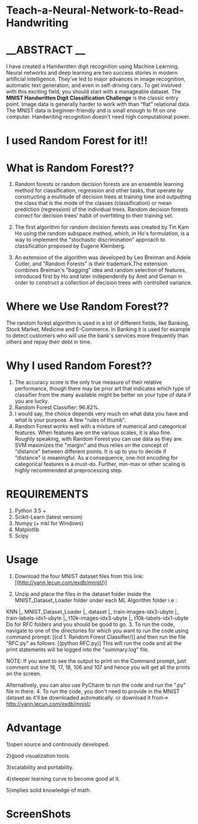 # Teach-a-Neural-Network-to-Read-Handwriting
# __ABSTRACT __

I have created a Handwritten digit recognition using Machine Learning. Neural networks and deep learning are two success stories in modern artificial intelligence. They’ve led to major advances in image recognition, automatic text generation, and even in self-driving cars. To get involved with this exciting field, you should start with a manageable dataset. The **MNIST Handwritten Digit Classification Challenge** is the classic entry point. Image data is generally harder to work with than “flat” relational data. The MNIST data is beginner-friendly and is small enough to fit on one computer. Handwriting recognition doesn’t need high computational power.

# I used Random Forest for it!!

# What is Random Forest?? 
1) Random forests or random decision forests are an ensemble learning method for classification, regression and other tasks, that operate    by constructing a multitude of decision trees at training time and outputting the class that is the mode of the classes          (classification) or mean prediction (regression) of the individual trees. Random decision forests correct for decision trees' habit of  overfitting to their training set.

2) The first algorithm for random decision forests was created by Tin Kam Ho using the random subspace method, which, in Ho's formulation,    is a way to implement the "stochastic discrimination" approach to classification proposed by Eugene Kleinberg.

3) An extension of the algorithm was developed by Leo Breiman and Adele Cutler, and "Random Forests" is their trademark.The extension        combines Breiman's "bagging" idea and random selection of features, introduced first by Ho and later independently by Amit and Geman in    order to construct a collection of decision trees with controlled variance.
 
  
# Where we Use Random Forest?? 

The random forest algorithm is used in a lot of different fields, like Banking, Stock Market, Medicine and E-Commerce. In Banking it is used for example to detect customers who will use the bank's services more frequently than others and repay their debt in time.

# Why I used Random Forest??
1) The accuracy score is the only true measure of their relative performance, though there may be prior art that indicates which type of      classifier from the many available might be better on your type of data if you are lucky.
2) Random Forest Classifier:	96.82%.
3) I would say, the choice depends very much on what data you have and what is your purpose. A few "rules of thumb". 
4) Random Forest works well with a mixture of numerical and categorical features. When features are on the various scales, it is also        fine. Roughly speaking, with Random Forest you can use data as they are. SVM maximizes the "margin" and thus relies on the concept of      "distance" between different points. It is up to you to decide if "distance" is meaningful. As a consequence, one-hot encoding for        categorical features is a must-do. Further, min-max or other scaling is highly recommended at preprocessing step.
# REQUIREMENTS 
1) Python 3.5 +
2) Scikit-Learn (latest version)
3) Numpy (+ mkl for Windows)
4) Matplotlib
5) Scipy
# Usage
1. Download the four MNIST dataset files from this link:
       [(http://yann.lecun.com/exdb/mnist/)]
 
2. Unzip and place the files in the dataset folder inside the MNIST_Dataset_Loader folder under each ML Algorithm folder i.e :

KNN
|_ MNIST_Dataset_Loader
   |_ dataset
      |_ train-images-idx3-ubyte
      |_ train-labels-idx1-ubyte
      |_ t10k-images-idx3-ubyte
      |_ t10k-labels-idx1-ubyte
Do for RFC folders and you should be good to go. 
3. To run the code, navigate to one of the directories for which you want to run the code using command prompt:
  [(cd 1. Random Forest Classifier/)]
  and then run the file "RFC.py" as follows:
  [(python RFC.py)]
  This will run the code and all the print statements will be logged into the "summary.log" file.

NOTE: If you want to see the output to print on the Command prompt, just comment out line 16, 17, 18, 106 and 107 and hence you will get all the prints on the screen.

Alternatively, you can also use PyCharm to run the code and run the ".py" file in there.
4. To run the code, you don't need to provide in the MNIST dataset as it'll be downloaded automatically.
   or download it from-> http://yann.lecun.com/exdb/mnist/
   
#  Advantage

1)open source and continously developed.

2)good visualization tools.

3)scalability and portability.

4)steeper learning curve to become good at it.

5)implies solid knowledge of math.

# ScreenShots

